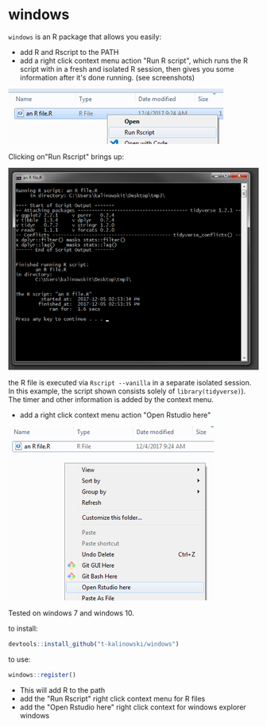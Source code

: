# windows

`windows` is an R package that allows you easily:

+   add R and Rscript to the PATH
+   add a right click context menu action "Run R script", which runs the R script with in a fresh and isolated R session, then gives you some information after it's done running. (see screenshots) 

![](man/figures/run_rscript_menu_screenshot.png) 

Clicking on"Run Rscript" brings up:

![](man/figures/run_rscript_cmd_window_screenshot.png) 

the R file is executed via  `Rscript --vanilla` in a separate isolated session. In this example, the script shown consists solely of `library(tidyverse)`). The timer and other information is added by the context menu.


+   add a right click context menu action "Open Rstudio here" 

![](man/figures/open_rstudio_here_menu_screenshot.png)


Tested on windows 7 and windows 10. 

to install:
``` r
devtools::install_github("t-kalinowski/windows")
```

to use:
``` r
windows::register()
```
*  This will add R to the path
*  add the "Run Rscript" right click context menu for R files
*  add the "Open Rstudio here" right click context for windows explorer windows

